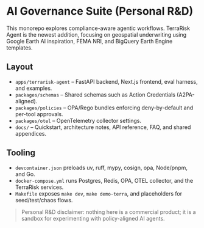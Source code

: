 # AI Governance Suite (Personal R&D)

This monorepo explores compliance-aware agentic workflows. TerraRisk Agent is the newest addition, focusing on geospatial underwriting using Google Earth AI inspiration, FEMA NRI, and BigQuery Earth Engine templates.

## Layout
- `apps/terrarisk-agent` – FastAPI backend, Next.js frontend, eval harness, and examples.
- `packages/schemas` – Shared schemas such as Action Credentials (A2PA-aligned).
- `packages/policies` – OPA/Rego bundles enforcing deny-by-default and per-tool approvals.
- `packages/otel` – OpenTelemetry collector settings.
- `docs/` – Quickstart, architecture notes, API reference, FAQ, and shared appendices.

## Tooling
- `devcontainer.json` preloads uv, ruff, mypy, cosign, opa, Node/pnpm, and Go.
- `docker-compose.yml` runs Postgres, Redis, OPA, OTEL collector, and the TerraRisk services.
- `Makefile` exposes `make dev`, `make demo-terra`, and placeholders for seed/test/chaos flows.

> Personal R&D disclaimer: nothing here is a commercial product; it is a sandbox for experimenting with policy-aligned AI agents.
